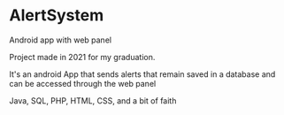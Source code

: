 # AlertSystem
Android app with web panel

Project made in 2021 for my graduation.

It's an android App that sends alerts that remain saved in a database and can be accessed through the web panel

Java, SQL, PHP, HTML, CSS, and a bit of faith
